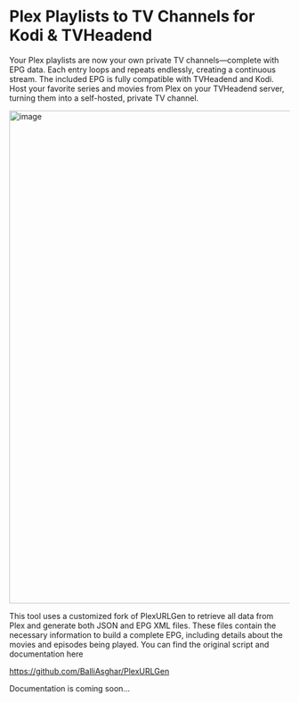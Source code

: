 
# Plex Playlists to TV Channels for Kodi & TVHeadend
Your Plex playlists are now your own private TV channels—complete with EPG data.
Each entry loops and repeats endlessly, creating a continuous stream. The included EPG is fully compatible with TVHeadend and Kodi.
Host your favorite series and movies from Plex on your TVHeadend server, turning them into a self-hosted, private TV channel.

<img width="1911" height="884" alt="image" src="https://github.com/user-attachments/assets/e24ca50b-6dd5-4b74-b40b-125b77599944" />



This tool uses a customized fork of PlexURLGen to retrieve all data from Plex and generate both JSON and EPG XML files. These files contain the necessary information to build a complete EPG, including details about the movies and episodes being played.
You can find the original script and documentation here

https://github.com/BalliAsghar/PlexURLGen


Documentation is coming soon...
